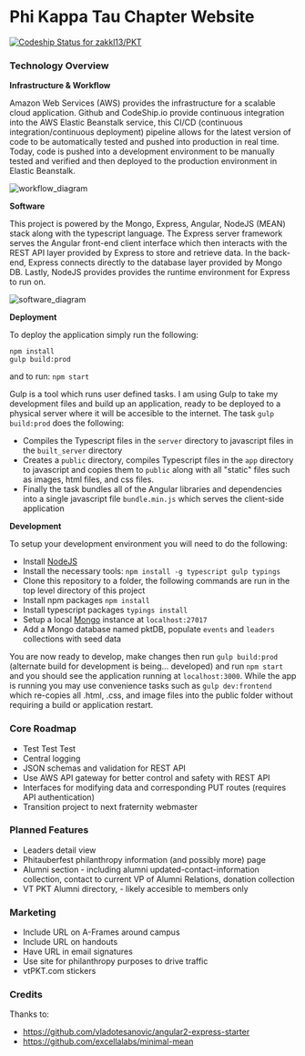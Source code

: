 # Phi Kappa Tau Chapter Website

[ ![Codeship Status for zakkl13/PKT](https://codeship.com/projects/5a383150-303c-0134-d38e-7603af744759/status?branch=master)](https://codeship.com/projects/164142)

### Technology Overview
**Infrastructure & Workflow**

Amazon Web Services (AWS) provides the infrastructure for a scalable cloud application. Github and CodeShip.io provide continuous integration into the AWS Elastic Beanstalk service, this
CI/CD (continuous integration/continuous deployment) pipeline allows for the latest version of code to be automatically tested and pushed into production in real time.
Today, code is pushed into a development environment to be manually tested and verified and then deployed to the production environment in Elastic Beanstalk.

![workflow_diagram](http://i.imgur.com/iqzI38i.png)

**Software**

This project is powered by the Mongo, Express, Angular, NodeJS (MEAN) stack along with the typescript language. The Express server framework serves the Angular front-end client
interface which then interacts with the REST API layer provided by Express to store and retrieve data. In the back-end, Express connects directly
to the database layer provided by Mongo DB. Lastly, NodeJS provides provides the runtime environment for Express to run on.

![software_diagram](http://i.imgur.com/uJkIBmE.png)

**Deployment**

To deploy the application simply run the following:
```
npm install
gulp build:prod
```

and to run: `npm start`

Gulp is a tool which runs user defined tasks. I am using Gulp to take my development files and build up an application,
ready to be deployed to a physical server where it will be accesible to the internet. The task `gulp build:prod`
does the following:
* Compiles the Typescript files in the `server` directory to javascript files in the `built_server` directory
* Creates a `public` directory, compiles Typescript files in the `app` directory to javascript
and copies them to `public` along with all "static" files such as images, html files, and css files.
* Finally the task bundles all of the Angular libraries and dependencies into a single javascript file `bundle.min.js`
which serves the client-side application

**Development**

To setup your development environment you will need to do the following:
* Install [NodeJS](https://nodejs.org)
* Install the necessary tools: `npm install -g typescript gulp typings`
* Clone this repository to a folder, the following commands are run in the top level directory of this project
* Install npm packages `npm install`
* Install typescript packages `typings install`
* Setup a local [Mongo](https://www.mongodb.com/) instance at `localhost:27017`
* Add a Mongo database named pktDB, populate `events` and `leaders` collections with seed data

You are now ready to develop, make changes then run `gulp build:prod` (alternate build for development is being... developed) and run
`npm start` and you should see the application running at `localhost:3000`. While the app is running you may use convenience tasks
such as `gulp dev:frontend` which re-copies all .html, .css, and image files into the public folder without requiring a build or application restart.

### Core Roadmap
* Test Test Test
* Central logging
* JSON schemas and validation for REST API
* Use AWS API gateway for better control and safety with REST API
* Interfaces for modifying data and corresponding PUT routes (requires API authentication)
* Transition project to next fraternity webmaster

### Planned Features
* Leaders detail view
* Phitauberfest philanthropy information (and possibly more) page
* Alumni section - including alumni updated-contact-information collection, contact to current VP of Alumni Relations, donation collection
* VT PKT Alumni directory, - likely accesible to members only

### Marketing
* Include URL on A-Frames around campus
* Include URL on handouts
* Have URL in email signatures
* Use site for philanthropy purposes to drive traffic
* vtPKT.com stickers

### Credits
Thanks to:
* https://github.com/vladotesanovic/angular2-express-starter
* https://github.com/excellalabs/minimal-mean
